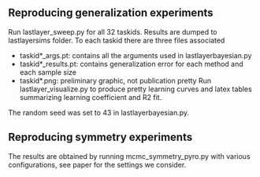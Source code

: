 ## Reproducing generalization experiments

Run lastlayer_sweep.py for all 32 taskids. Results are dumped to lastlayersims folder. 
To each taskid there are three files associated
+ taskid*_args.pt: contains all the arguments used in lastlayerbayesian.py
+ taskid*_results.pt: contains generalization error for each method and each sample size
+ taskid*.png: preliminary graphic, not publication pretty
Run lastlayer_visualize.py to produce pretty learning curves and latex tables summarizing learning coefficient and R2 fit.

The random seed was set to 43 in lastlayerbayesian.py.

## Reproducing symmetry experiments

The results are obtained by running mcmc_symmetry_pyro.py with various configurations, see paper for the settings we consider. 

 